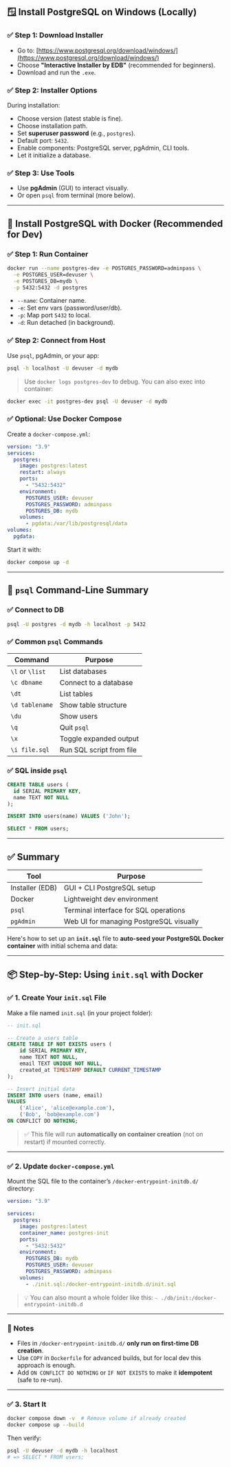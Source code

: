 ## 🪟 Install PostgreSQL on Windows (Locally)

### ✅ Step 1: Download Installer

- Go to: [https://www.postgresql.org/download/windows/](https://www.postgresql.org/download/windows/)
- Choose **"Interactive Installer by EDB"** (recommended for beginners).
- Download and run the `.exe`.

### ✅ Step 2: Installer Options

During installation:

- Choose version (latest stable is fine).
- Choose installation path.
- Set **superuser password** (e.g., `postgres`).
- Default port: `5432`.
- Enable components: PostgreSQL server, pgAdmin, CLI tools.
- Let it initialize a database.

### ✅ Step 3: Use Tools

- Use **pgAdmin** (GUI) to interact visually.
- Or open `psql` from terminal (more below).

---

## 🐳 Install PostgreSQL with Docker (Recommended for Dev)

### ✅ Step 1: Run Container

```bash
docker run --name postgres-dev -e POSTGRES_PASSWORD=adminpass \
  -e POSTGRES_USER=devuser \
  -e POSTGRES_DB=mydb \
  -p 5432:5432 -d postgres
```

- `--name`: Container name.
- `-e`: Set env vars (password/user/db).
- `-p`: Map port `5432` to local.
- `-d`: Run detached (in background).

### ✅ Step 2: Connect from Host

Use `psql`, pgAdmin, or your app:

```bash
psql -h localhost -U devuser -d mydb
```

> Use `docker logs postgres-dev` to debug.
> You can also exec into container:

```bash
docker exec -it postgres-dev psql -U devuser -d mydb
```

### ✅ Optional: Use Docker Compose

Create a `docker-compose.yml`:

```yaml
version: "3.9"
services:
  postgres:
    image: postgres:latest
    restart: always
    ports:
      - "5432:5432"
    environment:
      POSTGRES_USER: devuser
      POSTGRES_PASSWORD: adminpass
      POSTGRES_DB: mydb
    volumes:
      - pgdata:/var/lib/postgresql/data
volumes:
  pgdata:
```

Start it with:

```bash
docker compose up -d
```

---

## 🧪 `psql` Command-Line Summary

### ✅ Connect to DB

```bash
psql -U postgres -d mydb -h localhost -p 5432
```

### ✅ Common `psql` Commands

| Command         | Purpose                  |
| --------------- | ------------------------ |
| `\l` or `\list` | List databases           |
| `\c dbname`     | Connect to a database    |
| `\dt`           | List tables              |
| `\d tablename`  | Show table structure     |
| `\du`           | Show users               |
| `\q`            | Quit `psql`              |
| `\x`            | Toggle expanded output   |
| `\i file.sql`   | Run SQL script from file |

### ✅ SQL inside `psql`

```sql
CREATE TABLE users (
  id SERIAL PRIMARY KEY,
  name TEXT NOT NULL
);

INSERT INTO users(name) VALUES ('John');

SELECT * FROM users;
```

---

## ✅ Summary

| Tool            | Purpose                                 |
| --------------- | --------------------------------------- |
| Installer (EDB) | GUI + CLI PostgreSQL setup              |
| Docker          | Lightweight dev environment             |
| `psql`          | Terminal interface for SQL operations   |
| `pgAdmin`       | Web UI for managing PostgreSQL visually |

Here's how to set up an **`init.sql`** file to **auto-seed your PostgreSQL Docker container** with initial schema and data:

---

## 📦 Step-by-Step: Using `init.sql` with Docker

### ✅ 1. Create Your `init.sql` File

Make a file named `init.sql` (in your project folder):

```sql
-- init.sql

-- Create a users table
CREATE TABLE IF NOT EXISTS users (
    id SERIAL PRIMARY KEY,
    name TEXT NOT NULL,
    email TEXT UNIQUE NOT NULL,
    created_at TIMESTAMP DEFAULT CURRENT_TIMESTAMP
);

-- Insert initial data
INSERT INTO users (name, email)
VALUES
    ('Alice', 'alice@example.com'),
    ('Bob', 'bob@example.com')
ON CONFLICT DO NOTHING;
```

> ✅ This file will run **automatically on container creation** (not on restart) if mounted correctly.

---

### ✅ 2. Update `docker-compose.yml`

Mount the SQL file to the container’s `/docker-entrypoint-initdb.d/` directory:

```yaml
version: "3.9"

services:
  postgres:
    image: postgres:latest
    container_name: postgres-init
    ports:
      - "5432:5432"
    environment:
      POSTGRES_DB: mydb
      POSTGRES_USER: devuser
      POSTGRES_PASSWORD: adminpass
    volumes:
      - ./init.sql:/docker-entrypoint-initdb.d/init.sql
```

> 💡 You can also mount a whole folder like this:
> `- ./db/init:/docker-entrypoint-initdb.d`

---

### 🧠 Notes

- Files in `/docker-entrypoint-initdb.d/` **only run on first-time DB creation**.
- Use `COPY` in `Dockerfile` for advanced builds, but for local dev this approach is enough.
- Add `ON CONFLICT DO NOTHING` or `IF NOT EXISTS` to make it **idempotent** (safe to re-run).

---

### ✅ 3. Start It

```bash
docker compose down -v  # Remove volume if already created
docker compose up --build
```

Then verify:

```bash
psql -U devuser -d mydb -h localhost
# => SELECT * FROM users;
```
